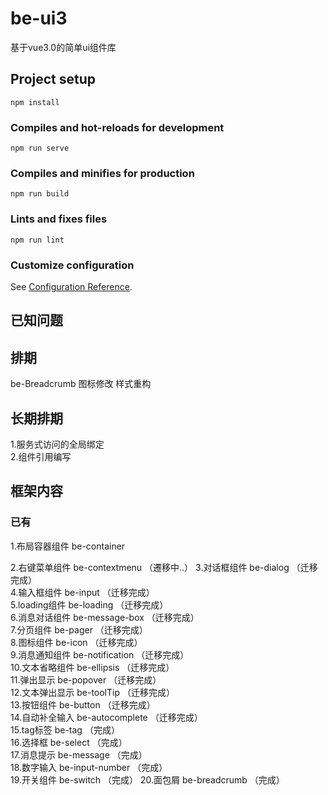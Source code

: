 # be-ui3

基于vue3.0的简单ui组件库

## Project setup

```
npm install
```

### Compiles and hot-reloads for development

```
npm run serve
```

### Compiles and minifies for production

```
npm run build
```

### Lints and fixes files

```
npm run lint
```

### Customize configuration

See [Configuration Reference](https://cli.vuejs.org/config/).

## 已知问题

## 排期

be-Breadcrumb
图标修改 样式重构
## 长期排期

1.服务式访问的全局绑定  
2.组件引用编写

## 框架内容

### 已有

1.布局容器组件 be-container  

2.右键菜单组件 be-contextmenu  （遷移中..）
3.对话框组件 be-dialog （迁移完成）  
4.输入框组件 be-input （迁移完成）    
5.loading组件 be-loading （迁移完成）  
6.消息对话组件 be-message-box （迁移完成）  
7.分页组件 be-pager （迁移完成）  
8.图标组件 be-icon （迁移完成）   
9.消息通知组件 be-notification （迁移完成）  
10.文本省略组件 be-ellipsis （迁移完成）  
11.弹出显示 be-popover （迁移完成）  
12.文本弹出显示 be-toolTip （迁移完成）  
13.按钮组件 be-button （迁移完成）   
14.自动补全输入 be-autocomplete （迁移完成）    
15.tag标签 be-tag （完成）    
16.选择框 be-select （完成）    
17.消息提示 be-message （完成）    
18.数字输入 be-input-number （完成）  
19.开关组件 be-switch （完成）
20.面包屑 be-breadcrumb （完成）











